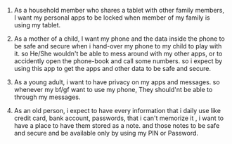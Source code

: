 1.  As a household member who shares a tablet with other family members, I want my personal apps to be locked when member of my family is using my tablet.
2.  As a mother of a child, I want my phone and the data inside the phone to be safe and secure when i hand-over my phone to my child to play with it.
  so He/She wouldn't be able to mess around with my other apps,
  or to accidently open the phone-book and call some numbers.
   so i expect by using this app to get the apps and other data to be safe and secure.
3.   As a young adult, i want to have privacy on my apps and messages.
   so whenever my bf/gf want to use my phone, They should'nt be able to through my messages.
   
4.    As an old person, i expect to have every information that i daily use like credit card, bank account, passwords, that i can't memorize it , i want to have a place to have them stored as a note.
    and those notes to be safe and secure and be available only by using my PIN or Password.
   